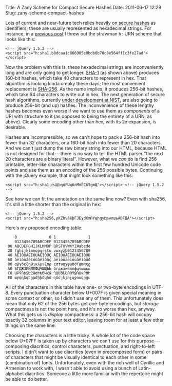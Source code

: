 Title: A Zany Scheme for Compact Secure Hashes
Date: 2011-06-17 12:29
Slug: zany-scheme-compact-hashes

Lots of current and near-future tech relies heavily on
[secure hashes](http://en.wikipedia.org/wiki/Cryptographic_hash_function)
as identifiers; these are usually represented as hexadecimal
strings. For instance, in a
[previous post](/research/securing-the-future-net/) I threw out the
strawman `h:` URN scheme that looks like this:

    <!-- jQuery 1.5.2 -->
    <script src="h:sha1,b8dcaa1c866905c0bdb0b70c8e564ff1c3fe27ad"></script>

Now the problem with this is, these hexadecimal strings are
inconveniently long and are only going to get longer.
[SHA-1](http://en.wikipedia.org/wiki/SHA-1) (as shown above) produces
160-bit hashes, which take 40 characters to represent in hex. That
algorithm is looking kinda creaky these days; the most convenient
replacement is [SHA-256](http://en.wikipedia.org/wiki/SHA-2). As the
name implies, it produces 256-bit hashes, which take 64 characters to
write out in hex. The next generation of secure hash algorithms,
currently
[under development at NIST](http://en.wikipedia.org/wiki/NIST_hash_function_competition),
are also going to produce 256-bit (and up) hashes. The inconvenience
of these lengthy hashes becomes even worse if we want to use them as
*components* of a URI with structure to it (as opposed to being the
entirety of a URN, as above). Clearly some encoding other than hex,
with its 2x expansion, is desirable.

Hashes are incompressible, so we can't hope to pack a 256-bit hash
into fewer than 32 characters, or a 160-bit hash into fewer than 20
characters. And we can't just dump the raw binary string into our
HTML, because HTML is not designed for that---there is no way to tell
the HTML parser "the next 20 characters are a binary
literal". However, what we *can* do is find 256 printable, letter-like
characters within the first few hundred Unicode code points and use
them as an encoding of the 256 possible bytes. Continuing with the
jQuery example, that might look something like this:


    <script src="h:sha1,пՎЦbηúFԱщблMπĒÇճԴցmЩ"></script> <!-- jQuery 1.5.2 -->

See how we can fit the annotation on the same line now? Even with
sha256, it's still a little shorter than the original in hex:

    <!-- jQuery 1.5.2 -->
    <script src="h:sha256,ρKZհνàêþГJEχdKmՌYψիցyԷթνлшъÁÐFДÂ"></script>

Here's my proposed encoding table:

        0              0 1              1
        0123456789ABCDEF 0123456789ABCDEF
     00 ABCDEFGHIJKLMNOP QRSTUVWXYZÞabcde
     20 fghijklmnopqrstu vwxyzþ0123456789
     40 ÀÈÌÒÙÁÉÍÓÚÂÊÎÔÛÇ ÄËÏÖÜĀĒĪŌŪĂĔĬŎŬÐ
     60 àèìòùáéíóúâêîôûç äëïöüāēīōūăĕĭŏŭð
     80 αβγδεζηθικλμνξπρ ςστυφχψωϐϑϒϕϖϞϰϱ
     A0 БГДЖЗИЙЛПФЦЧШЩЪЬ бгджзийлпфцчшщъь
     C0 ԱԲԳԴԵԶԷԸԹԺԻԽԾԿՀՁ ՂՃՄՅՆՇՈՉՊՋՌՍՎՐՑՒ
     E0 աբգդեզէըթժիխծկհձ ղճմյնշոչպջռսվրցւ

All of the characters in this table have one- or two-byte encodings in
UTF-8. Every punctuation character below U+007F is given special
meaning in some context or other, so I didn't use any of them. This
unfortunately does mean that only 62 of the 256 bytes get one-byte
encodings, but *storage* compactness is not the point here, and it's
no worse than hex, anyway. What this gets us is *display* compactness:
a 256-bit hash will occupy exactly 32 columns in your text editor,
leaving room for at least a few other things on the same line.

Choosing the characters is a little tricky. A whole lot of the code
space below U+07FF is taken up by characters we can't use for this
purpose---composing diacritics, control characters, punctuation, and
right-to-left scripts. I didn't want to use diacritics (even in
precomposed form) or pairs of characters that might be visually
identical to each other in some (combination of) fonts. Unfortunately,
even with the rich well of Cyrillic and Armenian to work with, I
wasn't able to avoid using a bunch of Latin-alphabet
diacritics. Someone a little more familiar with the repertoire might
be able to do better.
